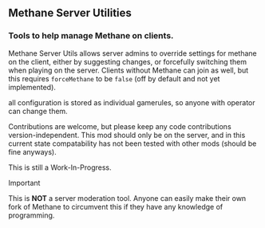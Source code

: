## Methane Server Utilities
### Tools to help manage Methane on clients.

Methane Server Utils allows server admins to override settings for methane on the client, either by suggesting changes, or forcefully switching them when playing on the server. Clients without Methane can join as well, but this requires `forceMethane` to be `false` (off by default and not yet implemented).

all configuration is stored as individual gamerules, so anyone with operator can change them.


Contributions are welcome, but please keep any code contributions version-independent.
This mod should only be on the server, and in this current state compatability has not been tested with other mods (should be fine anyways).

This is still a Work-In-Progress.

>[!IMPORTANT]
>This is **NOT** a server moderation tool. Anyone can easily make their own fork of Methane to circumvent this if they have any knowledge of programming.
